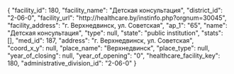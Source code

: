 {
    "facility_id": 180,
    "facility_name": "Детская консультация",
    "district_id": "2-06-0",
    "facility_url": "http:\/\/healthcare.by\/instinfo.php?orgnum=30045",
    "facility_address": "г. Верхнедвинск, ул. Советская",
    "ap_1": "65",
    "name": "Детская консультация",
    "type": null,
    "state": "public institution",
    "stats": [],
    "med_id": 187,
    "address": "г. Верхнедвинск, ул. Советская",
    "coord_x_y": null,
    "place_name": "Верхнедвинск",
    "place_type": null,
    "year_of_closing": null,
    "year_of_opening": "0",
    "healthcare_facility_key": 180,
    "administrative_division_id": "2-06-0"
}